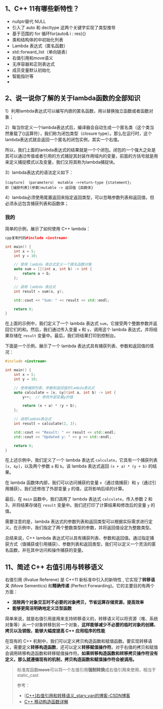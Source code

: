 ## 1、C++ 11有哪些新特性？

- nullptr替代 NULL
- 引入了 auto 和 decltype 这两个关键字实现了类型推导
- 基于范围的 for 循环for(auto& i : res){}
- 类和结构体的中初始化列表
- Lambda 表达式（匿名函数）
- std::forward_list（单向链表）
- 右值引用和move语义
- 无序容器和正则表达式
- 成员变量默认初始化
- 智能指针等
- 

## 2、说一说你了解的关于lambda函数的全部知识

1）利用lambda表达式可以编写内嵌的匿名函数，用以替换独立函数或者函数对象；

2）每当你定义一个lambda表达式后，编译器会自动生成一个匿名类（这个类当然重载了()运算符），我们称为闭包类型（closure type）。那么在运行时，这个lambda表达式就会返回一个匿名的闭包实例，其实一个右值。

所以，我们上面的lambda表达式的结果就是一个个闭包。闭包的一个强大之处是其可以通过传值或者引用的方式捕捉其封装作用域内的变量，前面的方括号就是用来定义捕捉模式以及变量，我们又将其称为lambda捕捉块。

3）lambda表达式的语法定义如下：

```
[capture] （parameters） mutable ->return-type {statement};
即 [捕获列表](参数)mutable -> 返回值 {函数体}
```

4）lambda必须使用尾置返回来指定返回类型，可以忽略参数列表和返回值，但必须永远包含捕获列表和函数体；

### 我的

简单的示例，展示了如何使用 C++ lambda：

```cpp
cpp复制代码#include <iostream>

int main() {
    int x = 5;
    int y = 10;

    // 使用 lambda 表达式定义一个匿名函数对象
    auto sum = [](int a, int b) -> int {
        return a + b;
    };

    // 调用 lambda 表达式
    int result = sum(x, y);

    std::cout << "Sum: " << result << std::endl;

    return 0;
}
```

在上面的示例中，我们定义了一个 lambda 表达式 `sum`，它接受两个整数参数并返回它们的和。然后，我们通过传入变量 `x` 和 `y`，调用这个 lambda 表达式，并将结果存储在 `result` 变量中。最后，我们将结果打印到控制台。



下面是一个示例，展示了一个 lambda 表达式具有捕获列表、参数和返回值的情况：

```cpp
#include <iostream>

int main() {
    int x = 5;
    int y = 10;

    // 使用捕获列表、参数和返回值的lambda表达式
    auto calculate = [x, &y](int a, int b) -> int {
        y++;  // 修改外部变量y的值

        return (x + a) * (y + b);
    };

    // 调用lambda表达式
    int result = calculate(2, 3);

    std::cout << "Result: " << result << std::endl;
    std::cout << "Updated y: " << y << std::endl;

    return 0;
}
```

在上述示例中，我们定义了一个 lambda 表达式 `calculate`，它具有一个捕获列表 `[x, &y]`，以及两个参数 `a` 和 `b`。该 lambda 表达式返回 `(x + a) * (y + b)` 的结果。

在 lambda 函数体内部，我们可以访问捕获的变量 `x`（通过值捕获）和 `y`（通过引用捕获）。我们还修改了外部变量 `y` 的值，这将影响后续的计算。

最后，在 `main` 函数中，我们调用了 lambda 表达式 `calculate`，传入参数 2 和 3，并将结果存储在 `result` 变量中。我们还打印了计算结果和修改后的变量 `y` 的值。

需要注意的是，lambda 表达式的参数列表和返回类型可以根据实际需求进行定义。在示例中，我们指定了两个整数类型的参数，并将返回值设定为整数类型。

总结来说，C++ lambda 表达式可以具有捕获列表、参数和返回值。通过指定捕获方式（值捕获或引用捕获）、参数列表和返回类型，我们可以定义一个灵活的匿名函数，并在其中访问和操作捕获的变量。



## 11、简述 C++ 右值引用与转移语义

右值引用 (Rvalue Referene) 是 C++11 新标准中引入的新特性 , 它实现了**转移语义** (Move Sementics) 和**精确传递** (Perfect Forwarding)。它的主要目的有两个方面：

- **消除两个对象交互时不必要的对象拷贝，节省运算存储资源，提高效率**
- **能够更简洁明确地定义泛型函数**

简单来说，就是右值引用是用来支持转移语义的，转移语义可以将资源（堆、系统对象等）从一个对象转移到另一个对象，**这样能够减少不必要的临时对象的创建、拷贝以及销毁，能够大幅度提高 C++ 应用程序的性能**

在现有的 C++ 机制中，我们可以定义拷贝构造函数和赋值函数。要实现转移语义，需要定义**转移构造函数**，还可以定义**转移赋值操作符**。对于右值的拷贝和赋值会调用转移构造函数和转移赋值操作符。**如果转移构造函数和转移拷贝操作符没有定义，那么就遵循现有的机制，拷贝构造函数和赋值操作符会被调用。**

> 标准库函数**move**可以将一个左值引用**强制转换**成右值引用来使用，相当于 static_cast
>
> 参考：
>
> - [[C++\]右值引用和转移语义_stary_yan的博客-CSDN博客](https://blog.csdn.net/stary_yan/article/details/51284929)
> - [C++ 移动构造函数详解](https://blog.csdn.net/weixin_44788542/article/details/126284429)







